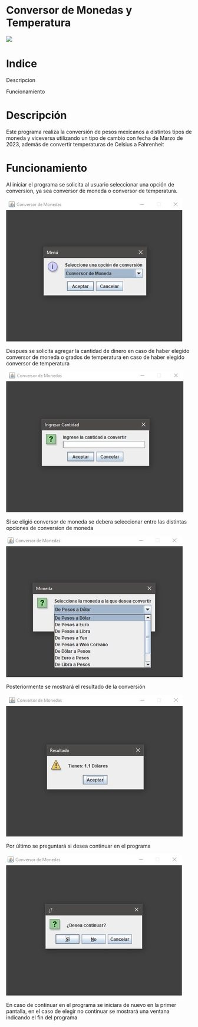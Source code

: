 # Conversor de Monedas y Temperatura

![](https://pandao.github.io/editor.md/images/logos/editormd-logo-180x180.png)

# Indice
Descripcion

Funcionamiento


# Descripción
Este programa realiza la conversión de pesos mexicanos a distintos tipos de moneda y viceversa utilizando un tipo de cambio con fecha de Marzo de 2023, además de convertir temperaturas de Celsius a Fahrenheit
# Funcionamiento
Al iniciar el programa se solicita al usuario seleccionar una opción de conversion, ya sea conversor de moneda o conversor de temperatura.

![](https://github.com/ricardoramirezmora/prueba/blob/master/Men%C3%BA%20de%20inicio.jpg)

Despues se solicita agregar la cantidad de dinero en caso de haber elegido conversor de moneda o grados de temperatura en caso de haber elegido conversor de temperatura

![](https://github.com/ricardoramirezmora/prueba/blob/master/Ingresar%20Cantidad.jpg)

Si se eligió conversor de moneda se debera seleccionar entre las distintas opciones de conversion de moneda

![](https://github.com/ricardoramirezmora/prueba/blob/master/Seleccion.jpg)

Posteriormente se mostrará el resultado de la conversión

![](https://github.com/ricardoramirezmora/prueba/blob/master/Resultado.jpg)

Por último se preguntará si desea continuar en el programa

![](https://github.com/ricardoramirezmora/prueba/blob/master/Continuar.jpg)

En caso de continuar en el programa se iniciara de nuevo en la primer pantalla, en el caso de elegir no continuar se mostrará una ventana indicando el fin del programa

